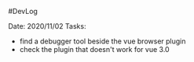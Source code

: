 #DevLog

Date: 2020/11/02
Tasks:

- find a debugger tool beside the vue browser plugin
- check the plugin that doesn't work for vue 3.0
